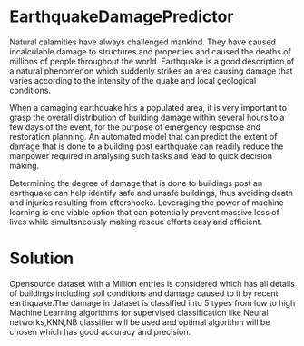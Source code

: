 # EarthquakeDamagePredictor

Natural calamities have always challenged mankind. They have caused incalculable damage to structures and properties and caused the deaths of millions of people throughout the world. Earthquake is a good description of a natural phenomenon which suddenly strikes an area causing damage that varies according to the intensity of the quake and local geological conditions.

When a damaging earthquake hits a populated area, it is very important to grasp the overall distribution of building damage within several hours to a few days of the event, for the purpose of emergency response and restoration planning. An automated model that can predict the extent of damage that is done to a building post earthquake can readily reduce the manpower required in analysing such tasks and lead to quick decision making.

Determining the degree of damage that is done to buildings post an earthquake can help identify safe and unsafe buildings, thus avoiding death and injuries resulting from aftershocks.  Leveraging the power of machine learning is one viable option that can potentially prevent massive loss of lives while simultaneously making rescue efforts easy and efficient.

# Solution
Opensource dataset with a Million entries is considered which has all details of buildings including soil conditions and damage caused to it by recent earthquake.The damage in dataset is classified into 5 types from low to high
Machine Learning algorithms for supervised classification like Neural networks,KNN,NB classifier will be used and optimal algorithm will be chosen which has good accuracy and precision.
